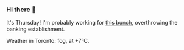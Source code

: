 ### Hi there :wave:

It's Thursday! I'm probably working for [this bunch](https://github.com/kohofinancial), overthrowing the banking establishment.

Weather in Toronto: fog, at +7°C.
